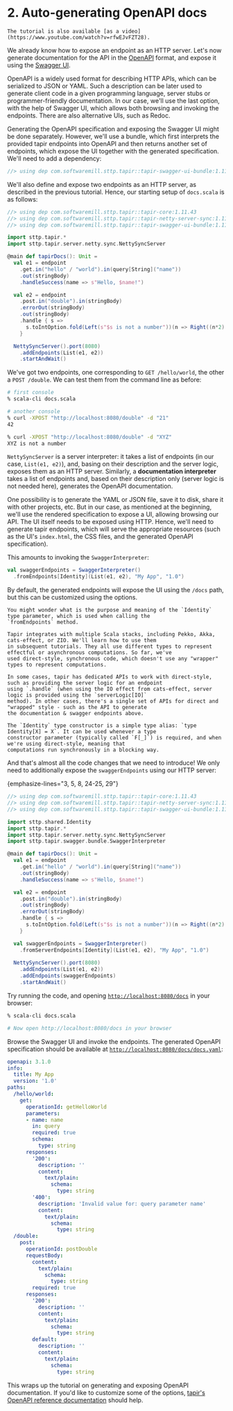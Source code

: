 # 2. Auto-generating OpenAPI docs

```{note}
The tutorial is also available [as a video](https://www.youtube.com/watch?v=rfwEJvFZT28).
```

We already know how to expose an endpoint as an HTTP server. Let's now generate documentation for the API in the
[OpenAPI](https://swagger.io/specification/) format, and expose it using the [Swagger UI](https://swagger.io).

OpenAPI is a widely used format for describing HTTP APIs, which can be serialized to JSON or YAML. Such a description can
be later used to generate client code in a given programming language, server stubs or programmer-friendly
documentation. In our case, we'll use the last option, with the help of Swagger UI, which allows both browsing and
invoking the endpoints. There are also alternative UIs, such as Redoc.

Generating the OpenAPI specification and exposing the Swagger UI might be done separately. However, we'll
use a bundle, which first interprets the provided tapir endpoints into OpenAPI and then returns another set of
endpoints, which expose the UI together with the generated specification. We'll need to add a dependency:

```scala
//> using dep com.softwaremill.sttp.tapir::tapir-swagger-ui-bundle:1.11.43
```

We'll also define and expose two endpoints as an HTTP server, as described in the previous tutorial. Hence, our
starting setup of `docs.scala` is as follows:

```scala
//> using dep com.softwaremill.sttp.tapir::tapir-core:1.11.43
//> using dep com.softwaremill.sttp.tapir::tapir-netty-server-sync:1.11.43
//> using dep com.softwaremill.sttp.tapir::tapir-swagger-ui-bundle:1.11.43

import sttp.tapir.*
import sttp.tapir.server.netty.sync.NettySyncServer

@main def tapirDocs(): Unit =
  val e1 = endpoint
    .get.in("hello" / "world").in(query[String]("name"))
    .out(stringBody)
    .handleSuccess(name => s"Hello, $name!")

  val e2 = endpoint
    .post.in("double").in(stringBody)
    .errorOut(stringBody)
    .out(stringBody)
    .handle { s => 
      s.toIntOption.fold(Left(s"$s is not a number"))(n => Right((n*2).toString)) 
    }

  NettySyncServer().port(8080)
    .addEndpoints(List(e1, e2))
    .startAndWait()
```

We've got two endpoints, one corresponding to `GET /hello/world`, the other a `POST /double`. We can test them from
the command line as before:

```bash
# first console
% scala-cli docs.scala

# another console
% curl -XPOST "http://localhost:8080/double" -d "21"
42

% curl -XPOST "http://localhost:8080/double" -d "XYZ"
XYZ is not a number
```

`NettySyncServer` is a server interpreter: it takes a list of endpoints (in our case, `List(e1, e2)`), and, basing on
their description and the server logic, exposes them as an HTTP server. Similarly, a **documentation interpreter**
takes a list of endpoints and, based on their description only (server logic is not needed here), generates the OpenAPI
documentation.

One possibility is to generate the YAML or JSON file, save it to disk, share it with other projects, etc. But in our
case, as mentioned at the beginning, we'll use the rendered specification to expose a UI, allowing browsing
our API. The UI itself needs to be exposed using HTTP. Hence, we'll need to generate tapir endpoints, which will serve
the appropriate resources (such as the UI's `index.html`, the CSS files, and the generated OpenAPI specification).

This amounts to invoking the `SwaggerInterpreter`:

```scala
val swaggerEndpoints = SwaggerInterpreter()
  .fromEndpoints[Identity](List(e1, e2), "My App", "1.0")
```

By default, the generated endpoints will expose the UI using the `/docs` path, but this can be customized using the
options.

```{note}
You might wonder what is the purpose and meaning of the `Identity` type parameter, which is used when calling the 
`fromEndpoints` method. 

Tapir integrates with multiple Scala stacks, including Pekko, Akka, cats-effect, or ZIO. We'll learn how to use them
in subsequent tutorials. They all use different types to represent effectful or asynchronous computations. So far, we've 
used direct-style, synchronous code, which doesn't use any "wrapper" types to represent computations. 

In some cases, tapir has dedicated APIs to work with direct-style, such as providing the server logic for an endpoint
using `.handle` (when using the IO effect from cats-effect, server logic is provided using the `serverLogic[IO]` 
method). In other cases, there's a single set of APIs for direct and "wrapped" style - such as the API to generate
the documentation & swagger endpoints above.

The `Identity` type constructor is a simple type alias: `type Identity[X] = X`. It can be used whenever a type 
constructor parameter (typically called `F[_]`) is required, and when we're using direct-style, meaning that 
computations run synchronously in a blocking way.
```

And that's almost all the code changes that we need to introduce! We only need to additionally expose the
`swaggerEndpoints` using our HTTP server:

{emphasize-lines="3, 5, 8, 24-25, 29"}
```scala
//> using dep com.softwaremill.sttp.tapir::tapir-core:1.11.43
//> using dep com.softwaremill.sttp.tapir::tapir-netty-server-sync:1.11.43
//> using dep com.softwaremill.sttp.tapir::tapir-swagger-ui-bundle:1.11.43

import sttp.shared.Identity
import sttp.tapir.*
import sttp.tapir.server.netty.sync.NettySyncServer
import sttp.tapir.swagger.bundle.SwaggerInterpreter

@main def tapirDocs(): Unit =
  val e1 = endpoint
    .get.in("hello" / "world").in(query[String]("name"))
    .out(stringBody)
    .handleSuccess(name => s"Hello, $name!")

  val e2 = endpoint
    .post.in("double").in(stringBody)
    .out(stringBody)
    .errorOut(stringBody)
    .handle { s => 
      s.toIntOption.fold(Left(s"$s is not a number"))(n => Right((n*2).toString)) 
    }

  val swaggerEndpoints = SwaggerInterpreter()
    .fromServerEndpoints[Identity](List(e1, e2), "My App", "1.0")
 
  NettySyncServer().port(8080)
    .addEndpoints(List(e1, e2))
    .addEndpoints(swaggerEndpoints)
    .startAndWait()
```

Try running the code, and opening [`http://localhost:8080/docs`](http://localhost:8080/docs) in your browser:

```bash
% scala-cli docs.scala

# Now open http://localhost:8080/docs in your browser
```

Browse the Swagger UI and invoke the endpoints. The generated OpenAPI specification should be available at
[`http://localhost:8080/docs/docs.yaml`](http://localhost:8080/docs/docs.yaml):

```yaml
openapi: 3.1.0
info:
  title: My App
  version: '1.0'
paths:
  /hello/world:
    get:
      operationId: getHelloWorld
      parameters:
      - name: name
        in: query
        required: true
        schema:
          type: string
      responses:
        '200':
          description: ''
          content:
            text/plain:
              schema:
                type: string
        '400':
          description: 'Invalid value for: query parameter name'
          content:
            text/plain:
              schema:
                type: string
  /double:
    post:
      operationId: postDouble
      requestBody:
        content:
          text/plain:
            schema:
              type: string
        required: true
      responses:
        '200':
          description: ''
          content:
            text/plain:
              schema:
                type: string
        default:
          description: ''
          content:
            text/plain:
              schema:
                type: string
```

This wraps up the tutorial on generating and exposing OpenAPI documentation. If you'd like to customize some of the
options, [tapir's OpenAPI reference documentation](../docs/openapi.md) should help.
